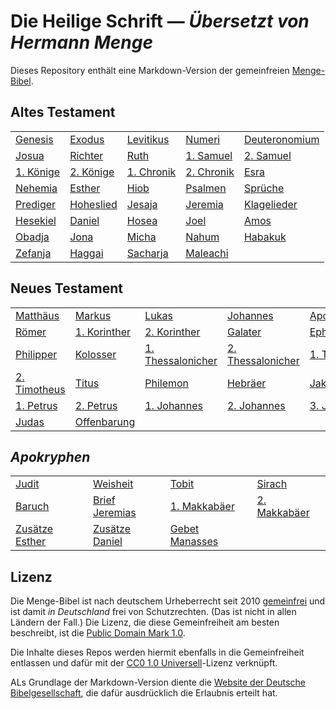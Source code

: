 # Die Heilige Schrift &mdash; _Übersetzt von Hermann Menge_

Dieses Repository enthält eine Markdown-Version der gemeinfreien [Menge-Bibel](https://de.wikipedia.org/wiki/Hermann_Menge#Die_Menge-Bibel).

## Altes Testament

<table>
  <tr>
    <td><a href="Bibel/Altes%20Testament/01%20-%20Genesis.md">Genesis</a></td>
    <td><a href="Bibel/Altes%20Testament/02%20-%20Exodus.md">Exodus</a></td>
    <td><a href="Bibel/Altes%20Testament/03%20-%20Levitikus.md">Levitikus</a></td>
    <td><a href="Bibel/Altes%20Testament/04%20-%20Numeri.md">Numeri</a></td>
    <td><a href="Bibel/Altes%20Testament/05%20-%20Deuteronomium.md">Deuteronomium</a></td>
  </tr>
  <tr>
    <td><a href="Bibel/Altes%20Testament/06%20-%20Josua.md">Josua</a></td>
    <td><a href="Bibel/Altes%20Testament/07%20-%20Richter.md">Richter</a></td>
    <td><a href="Bibel/Altes%20Testament/08%20-%20Ruth.md">Ruth</a></td>
    <td><a href="Bibel/Altes%20Testament/09%20-%201.%20Samuel.md">1. Samuel</a></td>
    <td><a href="Bibel/Altes%20Testament/10%20-%202.%20Samuel.md">2. Samuel</a></td>
  </tr>
  <tr>
    <td><a href="Bibel/Altes%20Testament/11%20-%201.%20Könige.md">1. Könige</a></td>
    <td><a href="Bibel/Altes%20Testament/12%20-%202.%20Könige.md">2. Könige</a></td>
    <td><a href="Bibel/Altes%20Testament/13%20-%201.%20Chronik.md">1. Chronik</a></td>
    <td><a href="Bibel/Altes%20Testament/14%20-%202.%20Chronik.md">2. Chronik</a></td>
    <td><a href="Bibel/Altes%20Testament/15%20-%20Esra.md">Esra</a></td>
  </tr>
  <tr>
    <td><a href="Bibel/Altes%20Testament/16%20-%20Nehemia.md">Nehemia</a></td>
    <td><a href="Bibel/Altes%20Testament/17%20-%20Esther.md">Esther</a></td>
    <td><a href="Bibel/Altes%20Testament/18%20-%20Hiob.md">Hiob</a></td>
    <td><a href="Bibel/Altes%20Testament/19%20-%20Psalmen.md">Psalmen</a></td>
    <td><a href="Bibel/Altes%20Testament/20%20-%20Sprüche.md">Sprüche</a></td>
  </tr>
  <tr>
    <td><a href="Bibel/Altes%20Testament/21%20-%20Prediger.md">Prediger</a></td>
    <td><a href="Bibel/Altes%20Testament/22%20-%20Hoheslied.md">Hoheslied</a></td>
    <td><a href="Bibel/Altes%20Testament/23%20-%20Jesaja.md">Jesaja</a></td>
    <td><a href="Bibel/Altes%20Testament/24%20-%20Jeremia.md">Jeremia</a></td>
    <td><a href="Bibel/Altes%20Testament/25%20-%20Klagelieder.md">Klagelieder</a></td>
  </tr>
  <tr>
    <td><a href="Bibel/Altes%20Testament/26%20-%20Hesekiel.md">Hesekiel</a></td>
    <td><a href="Bibel/Altes%20Testament/27%20-%20Daniel.md">Daniel</a></td>
    <td><a href="Bibel/Altes%20Testament/28%20-%20Hosea.md">Hosea</a></td>
    <td><a href="Bibel/Altes%20Testament/29%20-%20Joel.md">Joel</a></td>
    <td><a href="Bibel/Altes%20Testament/30%20-%20Amos.md">Amos</a></td>
  </tr>
  <tr>
    <td><a href="Bibel/Altes%20Testament/31%20-%20Obadja.md">Obadja</a></td>
    <td><a href="Bibel/Altes%20Testament/32%20-%20Jona.md">Jona</a></td>
    <td><a href="Bibel/Altes%20Testament/33%20-%20Micha.md">Micha</a></td>
    <td><a href="Bibel/Altes%20Testament/34%20-%20Nahum.md">Nahum</a></td>
    <td><a href="Bibel/Altes%20Testament/35%20-%20Habakuk.md">Habakuk</a></td>
  </tr>
  <tr>
    <td><a href="Bibel/Altes%20Testament/36%20-%20Zefanja.md">Zefanja</a></td>
    <td><a href="Bibel/Altes%20Testament/37%20-%20Haggai.md">Haggai</a></td>
    <td><a href="Bibel/Altes%20Testament/38%20-%20Sacharja.md">Sacharja</a></td>
    <td><a href="Bibel/Altes%20Testament/39%20-%20Maleachi.md">Maleachi</a></td>
  </tr>
</table>

## Neues Testament

<table>
  <tr>
    <td><a href="Bibel/Neues%20Testament/01%20-%20Matthäus.md">Matthäus</a></td>
    <td><a href="Bibel/Neues%20Testament/02%20-%20Markus.md">Markus</a></td>
    <td><a href="Bibel/Neues%20Testament/03%20-%20Lukas.md">Lukas</a></td>
    <td><a href="Bibel/Neues%20Testament/04%20-%20Johannes.md">Johannes</a></td>
    <td><a href="Bibel/Neues%20Testament/05%20-%20Apostelgeschichte.md">Apostelgeschichte</a></td>
  </tr>
  <tr>
    <td><a href="Bibel/Neues%20Testament/06%20-%20Römer.md">Römer</a></td>
    <td><a href="Bibel/Neues%20Testament/07%20-%201.%20Korinther.md">1. Korinther</a></td>
    <td><a href="Bibel/Neues%20Testament/08%20-%202.%20Korinther.md">2. Korinther</a></td>
    <td><a href="Bibel/Neues%20Testament/09%20-%20Galater.md">Galater</a></td>
    <td><a href="Bibel/Neues%20Testament/10%20-%20Epheser.md">Epheser</a></td>
  </tr>
  <tr>
    <td><a href="Bibel/Neues%20Testament/11%20-%20Philipper.md">Philipper</a></td>
    <td><a href="Bibel/Neues%20Testament/12%20-%20Kolosser.md">Kolosser</a></td>
    <td><a href="Bibel/Neues%20Testament/13%20-%201.%20Thessalonicher.md">1. Thessalonicher</a></td>
    <td><a href="Bibel/Neues%20Testament/14%20-%202.%20Thessalonicher.md">2. Thessalonicher</a></td>
    <td><a href="Bibel/Neues%20Testament/15%20-%201.%20Timotheus.md">1. Timotheus</a></td>
  </tr>
  <tr>
    <td><a href="Bibel/Neues%20Testament/16%20-%202.%20Timotheus.md">2. Timotheus</a></td>
    <td><a href="Bibel/Neues%20Testament/17%20-%20Titus.md">Titus</a></td>
    <td><a href="Bibel/Neues%20Testament/18%20-%20Philemon.md">Philemon</a></td>
    <td><a href="Bibel/Neues%20Testament/19%20-%20Hebräer.md">Hebräer</a></td>
    <td><a href="Bibel/Neues%20Testament/20%20-%20Jakobus.md">Jakobus</a></td>
  </tr>
  <tr>
    <td><a href="Bibel/Neues%20Testament/21%20-%201.%20Petrus.md">1. Petrus</a></td>
    <td><a href="Bibel/Neues%20Testament/22%20-%202.%20Petrus.md">2. Petrus</a></td>
    <td><a href="Bibel/Neues%20Testament/23%20-%201.%20Johannes.md">1. Johannes</a></td>
    <td><a href="Bibel/Neues%20Testament/24%20-%202.%20Johannes.md">2. Johannes</a></td>
    <td><a href="Bibel/Neues%20Testament/25%20-%203.%20Johannes.md">3. Johannes</a></td>
  </tr>
  <tr>
    <td><a href="Bibel/Neues%20Testament/26%20-%20Judas.md">Judas</a></td>
    <td><a href="Bibel/Neues%20Testament/27%20-%20Offenbarung.md">Offenbarung</a></td>
  </tr>
</table>

## _Apokryphen_

<table>
  <tr>
    <td><a href="Bibel/Apokryphen/01%20-%20Judit.md">Judit</a></td>
    <td><a href="Bibel/Apokryphen/02%20-%20Weisheit.md">Weisheit</a></td>
    <td><a href="Bibel/Apokryphen/03%20-%20Tobit.md">Tobit</a></td>
    <td><a href="Bibel/Apokryphen/04%20-%20Sirach.md">Sirach</a></td>
  </tr>
  <tr>
    <td><a href="Bibel/Apokryphen/05%20-%20Baruch.md">Baruch</a></td>
    <td><a href="Bibel/Apokryphen/06%20-%20Brief%20Jeremias.md">Brief Jeremias</a></td>
    <td><a href="Bibel/Apokryphen/07%20-%201.%20Makkabäer.md">1. Makkabäer</a></td>
    <td><a href="Bibel/Apokryphen/08%20-%202.%20Makkabäer.md">2. Makkabäer</a></td>
  </tr>
  <tr>
    <td><a href="Bibel/Apokryphen/09%20-%20Zusätze%20Esther.md">Zusätze Esther</a></td>
    <td><a href="Bibel/Apokryphen/10%20-%20Zusätze%20Daniel.md">Zusätze Daniel</a></td>
    <td><a href="Bibel/Apokryphen/11%20-%20Gebet%20Manasses.md">Gebet Manasses</a></td>
  </tr>
</table>

## Lizenz

Die Menge-Bibel ist nach deutschem Urheberrecht seit 2010 [gemeinfrei](https://de.wikipedia.org/wiki/Gemeinfreiheit#Entlassung_in_die_Gemeinfreiheit) und ist damit _in Deutschland_ frei von Schutzrechten. (Das ist nicht in allen Ländern der Fall.) Die Lizenz, die diese Gemeinfreiheit am besten beschreibt, ist die [Public Domain Mark 1.0](https://creativecommons.org/publicdomain/mark/1.0/deed.de).

Die Inhalte dieses Repos werden hiermit ebenfalls in die Gemeinfreiheit entlassen und dafür mit der [CC0 1.0 Universell](https://creativecommons.org/publicdomain/zero/1.0/deed.de)-Lizenz verknüpft.

ALs Grundlage der Markdown-Version diente die [Website der Deutsche Bibelgesellschaft](https://www.die-bibel.de/bibeln/online-bibeln/menge-bibel/bibeltext/), die dafür ausdrücklich die Erlaubnis erteilt hat. 
